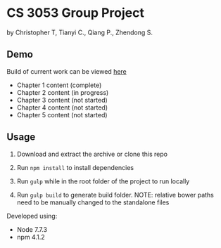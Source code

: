 # CS 3053 Group Project

by Christopher T, Tianyi C., Qiang P., Zhendong S.

## Demo

Build of current work can be viewed [here](http://chris-tse.com/build/)
- Chapter 1 content (complete)
- Chapter 2 content (in progress)
- Chapter 3 content (not started)
- Chapter 4 content (not started)
- Chapter 5 content (not started)


## Usage

1. Download and extract the archive or clone this repo

2. Run `npm install` to install dependencies

3. Run `gulp` while in the root folder of the project to run locally

4. Run `gulp build` to generate build folder. NOTE: relative bower paths need to be manually changed to the standalone files 

Developed using:
- Node 7.7.3
- npm 4.1.2